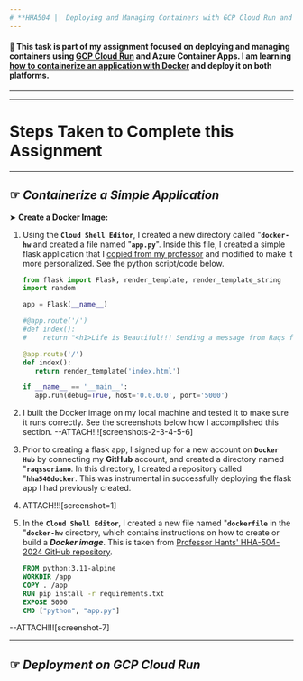 ```yaml
---
# **HHA504 || Deploying and Managing Containers with GCP Cloud Run and Azure Container Apps**
---
```


#### **🎯** This task is part of my assignment focused on deploying and managing containers using [GCP Cloud Run](https://github.com/raqssoriano/HHA504_assignment_containers/edit/main/README.md#-deploy-to-gcp-cloud-run) and Azure Container Apps. I am learning [how to containerize an application with Docker](https://github.com/raqssoriano/HHA504_assignment_containers/edit/main/README.md#-containerize-a-simple-application) and deploy it on both platforms.

---
---

# Steps Taken to Complete this Assignment

---

## ☞ *Containerize a Simple Application*
 ➤ **Create a Docker Image:**
   1. Using the **`Cloud Shell Editor`**, I created a new directory called "**`docker-hw`** and created a file named "**`app.py`**". Inside this file, I created a simple flask application that I [copied from my professor](https://github.com/hantswilliams/HHA-504-2024/blob/main/other/module10/app.py) and modified to make it more personalized. See the python script/code below.
     
       ```python
       from flask import Flask, render_template, render_template_string
      import random
      
      app = Flask(__name__)
      
      #@app.route('/')
      #def index():
      #    return "<h1>Life is Beautiful!!! Sending a message from Raqs flask app in a Docker Container! :-)!</h1>"
      
      @app.route('/')
      def index():
          return render_template('index.html') 
      
      if __name__ == '__main__':
          app.run(debug=True, host='0.0.0.0', port='5000')
      ```

   2. I built the Docker image on my local machine and tested it to make sure it runs correctly. See the screenshots below how I accomplished this section.
    --ATTACH!!![screenshots-2-3-4-5-6]
   3. Prior to creating a flask app, I signed up for a new account on **`Docker Hub`** by connecting my **GitHub** account, and created a directory named "**`raqssoriano`**. In this directory, I created a repository called "**`hha540docker`**. This was instrumental in successfully deploying the flask app I had previously created.
   4. ATTACH!!![screenshot=1]
   5. In the **`Cloud Shell Editor`**, I created a new file named "**`dockerfile`** in the "**`docker-hw`** directory, which contains instructions on how to create or build a _**Docker image**_. This is taken from [Professor Hants' HHA-504-2024 GitHub repository](https://github.com/hantswilliams/HHA-504-2024/blob/main/other/module10/Dockerfile).

      ```dockerfile
      FROM python:3.11-alpine
      WORKDIR /app
      COPY . /app
      RUN pip install -r requirements.txt
      EXPOSE 5000
      CMD ["python", "app.py"]
      ```
   --ATTACH!!![screenshot-7]

---
## ☞ *Deployment on GCP Cloud Run*





        
